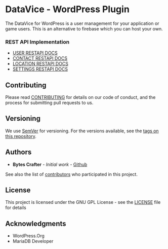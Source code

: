 # DataVice - WordPress Plugin

The DataVice for WordPress is a user management for your application or game users. This is an alternative to firebase which you can host your own.

### REST API Implementation

- [USER RESTAPI DOCS](https://github.com/BytesCrafter/DataVice-WP-Plugin/documentation/USER)
- [CONTACT RESTAPI DOCS](https://github.com/BytesCrafter/DataVice-WP-Plugin/documentation/CONTACT)
- [LOCATION RESTAPI DOCS](https://github.com/BytesCrafter/DataVice-WP-Plugin/documentation/LOCATION)
- [SETTINGS RESTAPI DOCS](https://github.com/BytesCrafter/DataVice-WP-Plugin/documentation/SETTINGS)

## Contributing

Please read [CONTRIBUTING](CONTRIBUTING) for details on our code of conduct, and the process for submitting pull requests to us.

## Versioning

We use [SemVer](http://semver.org/) for versioning. For the versions available, see the [tags on this repository](https://github.com/BytesCrafter/DataVice-WP-Plugin/tags). 

## Authors

* **Bytes Crafter** - *Initial work* - [Github](https://github.com/BytesCrafter/DataVice-WP-Plugin.git)

See also the list of [contributors](https://github.com/BytesCrafter/DataVice-WP-Plugin/graphs/contributors) who participated in this project.

## License

This project is licensed under the GNU GPL License - see the [LICENSE](LICENSE) file for details

## Acknowledgments

* WordPress.Org
* MariaDB Developer
